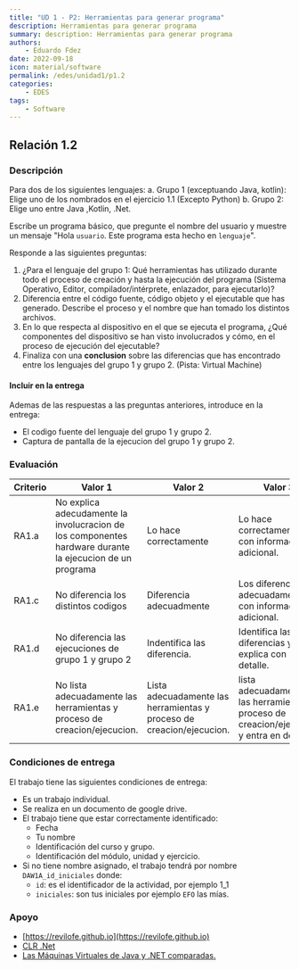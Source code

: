```yaml
---
title: "UD 1 - P2: Herramientas para generar programa"
description: Herramientas para generar programa
summary: description: Herramientas para generar programa
authors:
    - Eduardo Fdez
date: 2022-09-18
icon: material/software
permalink: /edes/unidad1/p1.2
categories:
    - EDES
tags:
    - Software
---
```

## Relación 1.2

### Descripción

Para dos de los siguientes lenguajes:
a. Grupo 1 (exceptuando Java, kotlin): Elige uno de los nombrados en el ejercicio 1.1 (Excepto Python)
b. Grupo 2: Elige uno entre Java ,Kotlin, .Net.

Escribe un programa básico, que pregunte el nombre del usuario y muestre un mensaje "Hola `usuario`. Este programa esta hecho en `lenguaje`".

Responde a las siguientes preguntas:

1. ¿Para el lenguaje del grupo 1: Qué herramientas has utilizado durante todo el proceso de creación y hasta la ejecución del programa (Sistema Operativo, Editor, compilador/intérprete, enlazador, para ejecutarlo)?
2. Diferencia entre el código fuente, código objeto y el ejecutable que has generado. Describe el proceso y el nombre que han tomado los distintos archivos.
3. En lo que respecta al dispositivo en el que se ejecuta el programa, ¿Qué componentes del dispositivo se han visto involucrados y cómo, en el proceso de ejecución del ejecutable?
4. Finaliza con una **conclusion** sobre las diferencias que has encontrado entre los lenguajes del grupo 1 y grupo 2. (Pista: Virtual Machine)

#### Incluir en la entrega

Ademas de las respuestas a las preguntas anteriores, introduce en la entrega:

* El codigo fuente del lenguaje del grupo 1 y grupo 2.
* Captura de pantalla de la ejecucion del grupo 1 y grupo 2.

### Evaluación


| Criterio | Valor 1                                                                                                  | Valor 2                                                               | Valor 3                                                                                   |
| ---------- | ---------------------------------------------------------------------------------------------------------- | ----------------------------------------------------------------------- | ------------------------------------------------------------------------------------------- |
| RA1.a    | No explica adecudamente la involucracion de los componentes hardware durante la ejecucion de un programa | Lo hace correctamente                                                 | Lo hace correctamente, con informacion adicional.                                         |
| RA1.c    | No diferencia los distintos codigos                                                                      | Diferencia adecuadmente                                               | Los diferencia adecuadamente con informacion adicional.                                   |
| RA1.d    | No diferencia las ejecuciones de grupo 1 y grupo 2                                                       | Indentifica las diferencia.                                           | Identifica las diferencias y las explica con detalle.                                     |
| RA1.e    | No lista adecuadamente las herramientas y proceso de creacion/ejecucion.                                 | Lista adecuadamente las herramientas y proceso de creacion/ejecucion. | lista adecuadamente las herramientas y proceso de creacion/ejecucion y entra en detalles. |

### Condiciones de entrega

El trabajo tiene las siguientes condiciones de entrega:

* Es un trabajo individual.
* Se realiza en un documento de google drive.
* El trabajo tiene que estar correctamente identificado:
    * Fecha
    * Tu nombre
    * Identificación del curso y grupo.
    * Identificación del módulo, unidad y ejercicio.
* Si no tiene nombre asignado, el trabajo tendrá por nombre `DAW1A_id_iniciales` donde:
    * `id`: es el identificador de la actividad, por ejemplo 1_1
    * `iniciales`: son tus iniciales por ejemplo `EFO` las mías.

### Apoyo

* [https://revilofe.github.io](https://revilofe.github.io)
* [CLR .Net](https://elvex.ugr.es/decsai/csharp/dotnet/index.xml)
* [Las Máquinas Virtuales de Java y .NET comparadas.](https://www.youtube.com/watch?v=80GlwTKXuDk)
